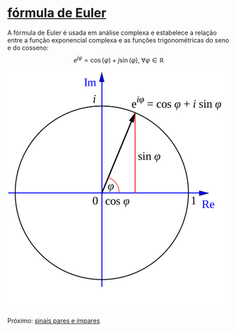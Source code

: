 # [fórmula de Euler](pub/ss-tvi/conc/fórmula%20de%20Euler.md)

A fórmula de Euler é usada em análise complexa e estabelece a relação entre a função exponencial complexa e as funções trigonométricas do seno e do cosseno:
$$e^{j\varphi} = \cos(\varphi) + j \sin(\varphi) ,\; \forall \varphi \in \mathbb{R}$$

![300](pub/ss-tvi/conc/attachments/formula-euler.png)


Próximo: [sinais pares e ímpares](pub/ss-tvi/conc/sinais%20pares%20e%20ímpares.md)